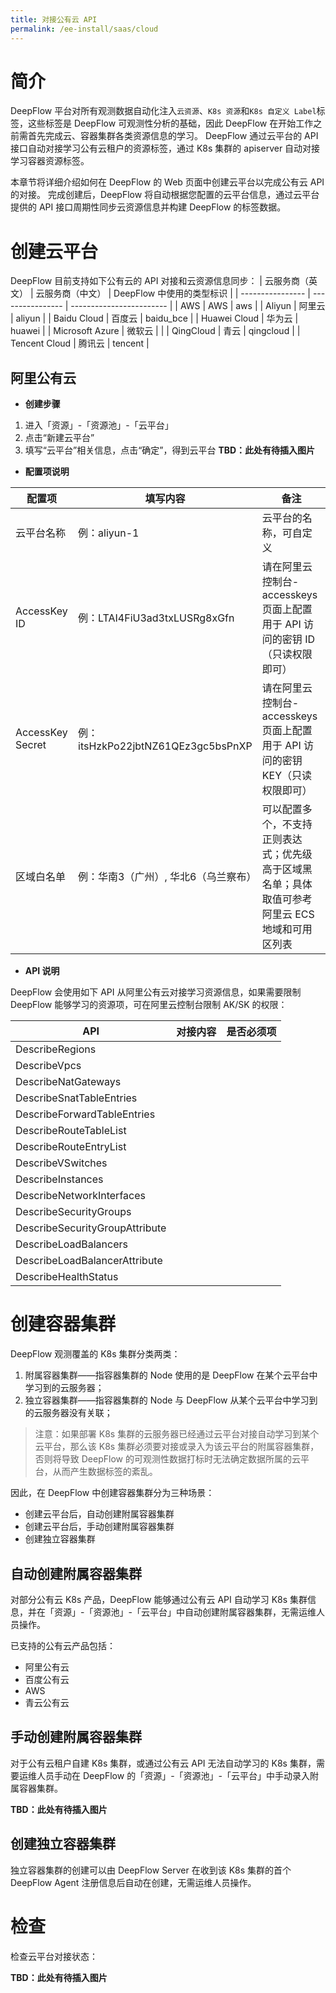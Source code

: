 ```yaml
---
title: 对接公有云 API
permalink: /ee-install/saas/cloud
---
```


# 简介

DeepFlow 平台对所有观测数据自动化注入`云资源`、`K8s 资源`和`K8s 自定义 Label`标签，这些标签是 DeepFlow 可观测性分析的基础，因此 DeepFlow 在开始工作之前需首先完成云、容器集群各类资源信息的学习。
DeepFlow 通过云平台的 API 接口自动对接学习公有云租户的资源标签，通过 K8s 集群的 apiserver 自动对接学习容器资源标签。

本章节将详细介绍如何在 DeepFlow 的 Web 页面中创建云平台以完成公有云 API 的对接。
完成创建后，DeepFlow 将自动根据您配置的云平台信息，通过云平台提供的 API 接口周期性同步云资源信息并构建 DeepFlow 的标签数据。

# 创建云平台

DeepFlow 目前支持如下公有云的 API 对接和云资源信息同步：
| 云服务商（英文） | 云服务商（中文） | DeepFlow 中使用的类型标识 |
| ---------------- | ---------------- | ------------------------ |
| AWS | AWS | aws |
| Aliyun | 阿里云 | aliyun |
| Baidu Cloud | 百度云 | baidu_bce |
| Huawei Cloud | 华为云 | huawei |
| Microsoft Azure | 微软云 |  |
| QingCloud | 青云 | qingcloud |
| Tencent Cloud | 腾讯云 | tencent |

## 阿里公有云

- **创建步骤**
1. 进入「资源」-「资源池」-「云平台」
2. 点击“新建云平台”
3. 填写“云平台”相关信息，点击“确定”，得到云平台
**TBD：此处有待插入图片**

- **配置项说明**

| 配置项 | 填写内容 | 备注 |
|-------|-----|--------|
| 云平台名称 | 例：aliyun-1	| 云平台的名称，可自定义 |
| AccessKey ID	 | 例：LTAI4FiU3ad3txLUSRg8xGfn	 | 请在阿里云控制台-accesskeys 页面上配置用于 API 访问的密钥 ID（只读权限即可） |
| AccessKey Secret	 | 例：itsHzkPo22jbtNZ61QEz3gc5bsPnXP	 | 请在阿里云控制台-accesskeys 页面上配置用于 API 访问的密钥 KEY（只读权限即可） |
| 区域白名单	 | 例：华南3（广州）, 华北6（乌兰察布）	 | 可以配置多个，不支持正则表达式；优先级高于区域黑名单；具体取值可参考阿里云 ECS 地域和可用区列表 |

- **API 说明**

DeepFlow 会使用如下 API 从阿里公有云对接学习资源信息，如果需要限制 DeepFlow 能够学习的资源项，可在阿里云控制台限制 AK/SK 的权限：

| API | 对接内容 | 是否必须项 |
|-------|-----|--------|
| DescribeRegions |    |     | 
| DescribeVpcs |    |     | 
| DescribeNatGateways |    |     | 
| DescribeSnatTableEntries |    |     | 
| DescribeForwardTableEntries |    |     | 
| DescribeRouteTableList |    |     | 
| DescribeRouteEntryList |    |     | 
| DescribeVSwitches |    |     | 
| DescribeInstances |    |     | 
| DescribeNetworkInterfaces |    |     | 
| DescribeSecurityGroups |    |     | 
| DescribeSecurityGroupAttribute |    |     | 
| DescribeLoadBalancers |    |     | 
| DescribeLoadBalancerAttribute |    |     | 
| DescribeHealthStatus |    |     | 

# 创建容器集群

DeepFlow 观测覆盖的 K8s 集群分类两类：
1. 附属容器集群——指容器集群的 Node 使用的是 DeepFlow 在某个云平台中学习到的云服务器；
2. 独立容器集群——指容器集群的 Node 与 DeepFlow 从某个云平台中学习到的云服务器没有关联；

> 注意：如果部署 K8s 集群的云服务器已经通过云平台对接自动学习到某个云平台，那么该 K8s 集群必须要对接或录入为该云平台的附属容器集群，否则将导致 DeepFlow 的可观测性数据打标时无法确定数据所属的云平台，从而产生数据标签的紊乱。

因此，在 DeepFlow 中创建容器集群分为三种场景：
- 创建云平台后，自动创建附属容器集群
- 创建云平台后，手动创建附属容器集群
- 创建独立容器集群

## 自动创建附属容器集群

对部分公有云 K8s 产品，DeepFlow 能够通过公有云 API 自动学习 K8s 集群信息，并在「资源」-「资源池」-「云平台」中自动创建附属容器集群，无需运维人员操作。

已支持的公有云产品包括：
- 阿里公有云
- 百度公有云
- AWS
- 青云公有云

## 手动创建附属容器集群

对于公有云租户自建 K8s 集群，或通过公有云 API 无法自动学习的 K8s 集群，需要运维人员手动在 DeepFlow 的「资源」-「资源池」-「云平台」中手动录入附属容器集群。

**TBD：此处有待插入图片**

## 创建独立容器集群

独立容器集群的创建可以由 DeepFlow Server 在收到该 K8s 集群的首个 DeepFlow Agent 注册信息后自动在创建，无需运维人员操作。


# 检查

检查云平台对接状态：

**TBD：此处有待插入图片**
